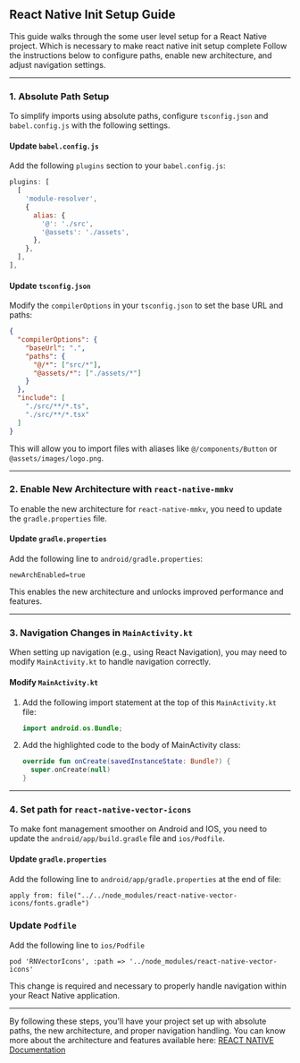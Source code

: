 
## React Native Init Setup Guide

This guide walks through the some user level setup for a React Native project. Which is necessary to make react native init setup complete
Follow the instructions below to configure paths, enable new architecture, and adjust navigation settings.

---

### 1. Absolute Path Setup

To simplify imports using absolute paths, configure `tsconfig.json` and `babel.config.js` with the following settings.

#### Update `babel.config.js`

Add the following `plugins` section to your `babel.config.js`:

```js
plugins: [
  [
    'module-resolver',
    {
      alias: {
        '@': './src',
        '@assets': './assets',
      },
    },
  ],
],
```

#### Update `tsconfig.json`

Modify the `compilerOptions` in your `tsconfig.json` to set the base URL and paths:

```json
{
  "compilerOptions": {
    "baseUrl": ".",
    "paths": {
      "@/*": ["src/*"],
      "@assets/*": ["./assets/*"]
    }
  },
  "include": [
    "./src/**/*.ts",
    "./src/**/*.tsx"
  ]
}
```

This will allow you to import files with aliases like `@/components/Button` or `@assets/images/logo.png`.

---

### 2. Enable New Architecture with `react-native-mmkv`

To enable the new architecture for `react-native-mmkv`, you need to update the `gradle.properties` file.

#### Update `gradle.properties`

Add the following line to `android/gradle.properties`:

```properties
newArchEnabled=true
```

This enables the new architecture and unlocks improved performance and features.

---

### 3. Navigation Changes in `MainActivity.kt`

When setting up navigation (e.g., using React Navigation), you may need to modify `MainActivity.kt` to handle navigation correctly.

#### Modify `MainActivity.kt`

1. Add the following import statement at the top of this `MainActivity.kt` file:

   ```kotlin
   import android.os.Bundle;
   ```

2. Add the highlighted code to the body of MainActivity class:

   ```kotlin
   override fun onCreate(savedInstanceState: Bundle?) {
     super.onCreate(null)
   }
   ```

---
### 4. Set path for `react-native-vector-icons`

To make font management smoother on Android and IOS, you need to update the `android/app/build.gradle` file and `ios/Podfile`.

#### Update `gradle.properties`

Add the following line to `android/app/gradle.properties` at the end of file:

```properties
apply from: file("../../node_modules/react-native-vector-icons/fonts.gradle")
```

### Update `Podfile`

Add the following line to `ios/Podfile`
```properties
pod 'RNVectorIcons', :path => '../node_modules/react-native-vector-icons'
```

This change is required and necessary to properly handle navigation within your React Native application.

---

By following these steps, you'll have your project set up with absolute paths, the new architecture, and proper navigation handling.
You can know more about the architecture and features available here: [REACT NATIVE Documentation](./REACTNATIVE.md)